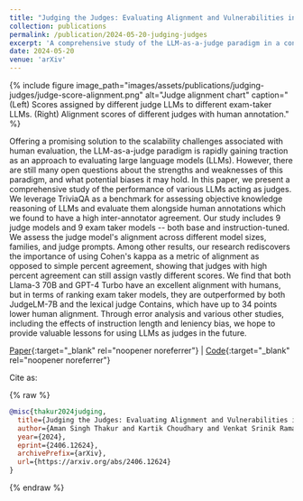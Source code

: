 ```yaml
---
title: "Judging the Judges: Evaluating Alignment and Vulnerabilities in LLMs-as-Judges"
collection: publications
permalink: /publication/2024-05-20-judging-judges
excerpt: 'A comprehensive study of the LLM-as-a-judge paradigm in a controlled setup that reveals new results about its strengths and weaknesses.'
date: 2024-05-20
venue: 'arXiv'
---
```


{% include figure image_path="images/assets/publications/judging-judges/judge-score-alignment.png"
alt="Judge alignment chart" caption="(Left) Scores assigned by different judge LLMs to different exam-taker
LLMs. (Right) Alignment scores of different judges with human annotation." %}

Offering a promising solution to the scalability challenges associated with human evaluation, the LLM-as-a-judge
paradigm is rapidly gaining traction as an approach to evaluating large language models (LLMs). However, there are
still many open questions about the strengths and weaknesses of this paradigm, and what potential biases it may hold.
In this paper, we present a comprehensive study of the performance of various LLMs acting as judges. We leverage
TriviaQA as a benchmark for assessing objective knowledge reasoning of LLMs and evaluate them alongside human
annotations which we found to have a high inter-annotator agreement. Our study includes 9 judge models and 9 exam
taker models -- both base and instruction-tuned. We assess the judge model's alignment across different model sizes,
families, and judge prompts. Among other results, our research rediscovers the importance of using Cohen's kappa as a
metric of alignment as opposed to simple percent agreement, showing that judges with high percent agreement can still
assign vastly different scores. We find that both Llama-3 70B and GPT-4 Turbo have an excellent alignment with humans,
but in terms of ranking exam taker models, they are outperformed by both JudgeLM-7B and the lexical judge Contains,
which have up to 34 points lower human alignment. Through error analysis and various other studies, including the
effects of instruction length and leniency bias, we hope to provide valuable lessons for using LLMs as judges in
the future.

[Paper](https://arxiv.org/abs/2406.12624){:target="_blank" rel="noopener noreferrer"} \|
[Code](https://github.com/judging-judges/judging-judges){:target="_blank" rel="noopener noreferrer"}

Cite as:

{% raw %}
```bibtex
@misc{thakur2024judging,
  title={Judging the Judges: Evaluating Alignment and Vulnerabilities in LLMs-as-Judges}, 
  author={Aman Singh Thakur and Kartik Choudhary and Venkat Srinik Ramayapally and Sankaran Vaidyanathan and Dieuwke Hupkes},
  year={2024},
  eprint={2406.12624},  
  archivePrefix={arXiv},
  url={https://arxiv.org/abs/2406.12624}
}
```
{% endraw %}
